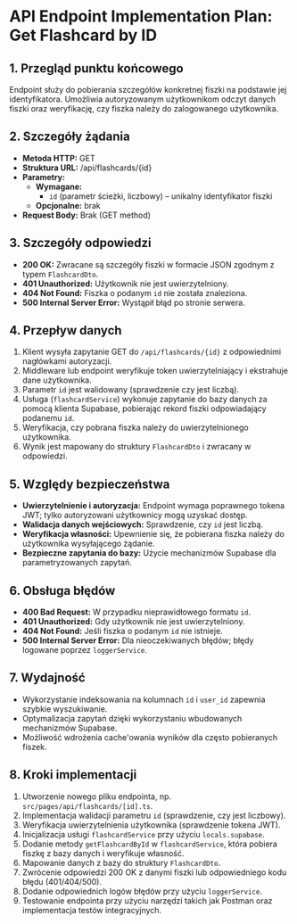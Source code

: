 # API Endpoint Implementation Plan: Get Flashcard by ID

## 1. Przegląd punktu końcowego

Endpoint służy do pobierania szczegółów konkretnej fiszki na podstawie jej identyfikatora. Umożliwia autoryzowanym użytkownikom odczyt danych fiszki oraz weryfikację, czy fiszka należy do zalogowanego użytkownika.

## 2. Szczegóły żądania

- **Metoda HTTP:** GET
- **Struktura URL:** /api/flashcards/{id}
- **Parametry:**
  - **Wymagane:**
    - `id` (parametr ścieżki, liczbowy) – unikalny identyfikator fiszki
  - **Opcjonalne:** brak
- **Request Body:** Brak (GET method)

## 3. Szczegóły odpowiedzi

- **200 OK:** Zwracane są szczegóły fiszki w formacie JSON zgodnym z typem `FlashcardDto`.
- **401 Unauthorized:** Użytkownik nie jest uwierzytelniony.
- **404 Not Found:** Fiszka o podanym `id` nie została znaleziona.
- **500 Internal Server Error:** Wystąpił błąd po stronie serwera.

## 4. Przepływ danych

1. Klient wysyła zapytanie GET do `/api/flashcards/{id}` z odpowiednimi nagłówkami autoryzacji.
2. Middleware lub endpoint weryfikuje token uwierzytelniający i ekstrahuje dane użytkownika.
3. Parametr `id` jest walidowany (sprawdzenie czy jest liczbą).
4. Usługa (`flashcardService`) wykonuje zapytanie do bazy danych za pomocą klienta Supabase, pobierając rekord fiszki odpowiadający podanemu `id`.
5. Weryfikacja, czy pobrana fiszka należy do uwierzytelnionego użytkownika.
6. Wynik jest mapowany do struktury `FlashcardDto` i zwracany w odpowiedzi.

## 5. Względy bezpieczeństwa

- **Uwierzytelnienie i autoryzacja:** Endpoint wymaga poprawnego tokena JWT; tylko autoryzowani użytkownicy mogą uzyskać dostęp.
- **Walidacja danych wejściowych:** Sprawdzenie, czy `id` jest liczbą.
- **Weryfikacja własności:** Upewnienie się, że pobierana fiszka należy do użytkownika wysyłającego żądanie.
- **Bezpieczne zapytania do bazy:** Użycie mechanizmów Supabase dla parametryzowanych zapytań.

## 6. Obsługa błędów

- **400 Bad Request:** W przypadku nieprawidłowego formatu `id`.
- **401 Unauthorized:** Gdy użytkownik nie jest uwierzytelniony.
- **404 Not Found:** Jeśli fiszka o podanym `id` nie istnieje.
- **500 Internal Server Error:** Dla nieoczekiwanych błędów; błędy logowane poprzez `loggerService`.

## 7. Wydajność

- Wykorzystanie indeksowania na kolumnach `id` i `user_id` zapewnia szybkie wyszukiwanie.
- Optymalizacja zapytań dzięki wykorzystaniu wbudowanych mechanizmów Supabase.
- Możliwość wdrożenia cache'owania wyników dla często pobieranych fiszek.

## 8. Kroki implementacji

1. Utworzenie nowego pliku endpointa, np. `src/pages/api/flashcards/[id].ts`.
2. Implementacja walidacji parametru `id` (sprawdzenie, czy jest liczbowy).
3. Weryfikacja uwierzytelnienia użytkownika (sprawdzenie tokena JWT).
4. Inicjalizacja usługi `flashcardService` przy użyciu `locals.supabase`.
5. Dodanie metody `getFlashcardById` w `flashcardService`, która pobiera fiszkę z bazy danych i weryfikuje własność.
6. Mapowanie danych z bazy do struktury `FlashcardDto`.
7. Zwrócenie odpowiedzi 200 OK z danymi fiszki lub odpowiedniego kodu błędu (401/404/500).
8. Dodanie odpowiednich logów błędów przy użyciu `loggerService`.
9. Testowanie endpointa przy użyciu narzędzi takich jak Postman oraz implementacja testów integracyjnych.
